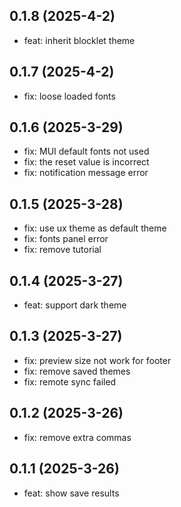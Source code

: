 ## 0.1.8 (2025-4-2)

- feat: inherit blocklet theme

## 0.1.7 (2025-4-2)

- fix: loose loaded fonts

## 0.1.6 (2025-3-29)

- fix: MUI default fonts not used
- fix: the reset value is incorrect
- fix: notification message error

## 0.1.5 (2025-3-28)

- fix: use ux theme as default theme
- fix: fonts panel error
- fix: remove tutorial

## 0.1.4 (2025-3-27)

- feat: support dark theme

## 0.1.3 (2025-3-27)

- fix: preview size not work for footer
- fix: remove saved themes
- fix: remote sync failed

## 0.1.2 (2025-3-26)

- fix: remove extra commas

## 0.1.1 (2025-3-26)

- feat: show save results
